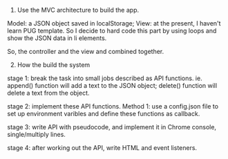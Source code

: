 1. Use the MVC architecture to build the app.

Model: a JSON object saved in localStorage;
View: at the present, I haven't learn PUG template. So I decide to hard code this part by using loops and show the JSON data in li elements.

So, the controller and the view and combined together.

2. How the build the system

stage 1: break the task into small jobs described as API functions. ie. append() function will add a text to the JSON object; delete() function will delete a text from the object. 

stage 2: implement these API functions. Method 1: use a config.json file to set up environment varibles and define these functions as callback.

stage 3: write API with pseudocode, and implement it in Chrome console, single/multiply lines.

stage 4: after working out the API, write HTML and event listeners. 